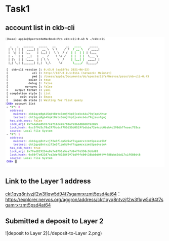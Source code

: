 # Task1

## account list in ckb-cli

![account](./account.png)

## Link to the Layer 1 address

[ckt1qyq8ntvzjf2w3flqw5d94f7sgamrxrzmt5psd4at64](https://explorer.nervos.org/aggron/address/ckt1qyq8ntvzjf2w3flqw5d94f7sgamrxrzmt5psd4at64)：https://explorer.nervos.org/aggron/address/ckt1qyq8ntvzjf2w3flqw5d94f7sgamrxrzmt5psd4at64



## Submitted a deposit to Layer 2

![deposit to Layer 2](./deposit-to-Layer 2.png)
